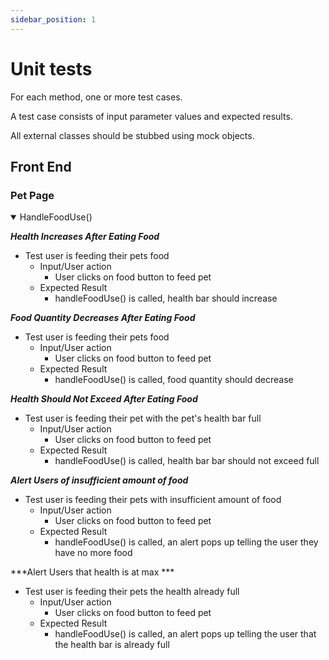 ```yaml
---
sidebar_position: 1
---
```

# Unit tests
For each method, one or more test cases.

A test case consists of input parameter values and expected results.

All external classes should be stubbed using mock objects.


## Front End

### Pet Page
<details open>
<summary> HandleFoodUse() </summary>

***Health Increases After Eating Food***
- Test user is feeding their pets food
    - Input/User action
        - User clicks on food button to feed pet
    - Expected Result
        - handleFoodUse() is called, health bar should increase


***Food Quantity Decreases After Eating Food***
- Test user is feeding their pets food
    - Input/User action
        - User clicks on food button to feed pet
    - Expected Result
        - handleFoodUse() is called, food quantity should decrease

***Health Should Not Exceed After Eating Food***
- Test user is feeding their pet with the pet's health bar full
    - Input/User action
        - User clicks on food button to feed pet
    - Expected Result
        - handleFoodUse() is called, health bar bar should not exceed full

***Alert Users of insufficient amount of food***
- Test user is feeding their pets with insufficient amount of food
    - Input/User action
        - User clicks on food button to feed pet
    - Expected Result
        - handleFoodUse() is called, an alert pops up telling the user they have no more food


***Alert Users that health is at max ***
- Test user is feeding their pets the health already full
    - Input/User action
        - User clicks on food button to feed pet
    - Expected Result
        - handleFoodUse() is called, an alert pops up telling the user that the health bar is already full
    
</details>


